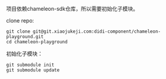 项目依赖chameleon-sdk仓库，所以需要初始化子模块。

clone repo:
```shell
git clone git@git.xiaojukeji.com:didi-component/chameleon-playground.git
cd chameleon-playground
```

初始化子模块：
```shell
git submodule init
git submodule update
```